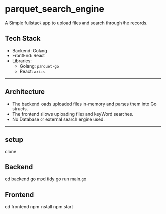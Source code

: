 # parquet_search_engine

A Simple fullstack app to upload files and search through the records.

## Tech Stack
- Backend: Golang
- FrontEnd: React
- Libraries:
   - Golang: `parquet-go`
   - React: `axios`
--------------------------------------------------------------------------------------------------------------------------------------------------------------------


## Architecture 
- The backend loads uploaded files in-memory and parses them into Go structs.
- The frontend allows uploading files and keyWord searches.
- No Database or external search engine used.
--------------------------------------------------------------------------------------------------------------------------------------------------------------------


## setup
clone

## Backend 
cd backend
go mod tidy
go run main.go

## Frontend
cd frontend
npm install
npm start
